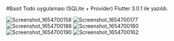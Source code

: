 #Basit Todo uygulaması (SQLite + Provider)
Flutter 3.0.1 ile yazıldı.

![Screenshot_1654700158](https://user-images.githubusercontent.com/57150484/172777176-862dc127-2e94-4d63-bb8e-4e91c69e2737.png)
![Screenshot_1654700177](https://user-images.githubusercontent.com/57150484/172777189-f0e13c24-a3bd-416b-b3d2-233d2d45f931.png)
![Screenshot_1654700188](https://user-images.githubusercontent.com/57150484/172777209-e59b35cf-3e7b-4a35-bb5d-5edbab484d8c.png)
![Screenshot_1654700180](https://user-images.githubusercontent.com/57150484/172777230-218195b1-b678-4a0c-8e4c-193f93c91d8a.png)
![Screenshot_1654700190](https://user-images.githubusercontent.com/57150484/172777240-eb8aeb60-c76b-41f8-a24e-9f740bfc7e72.png)
![Screenshot_1654700162](https://user-images.githubusercontent.com/57150484/172777247-6c203ec1-a8a5-42e3-8270-3c76a445c308.png)
